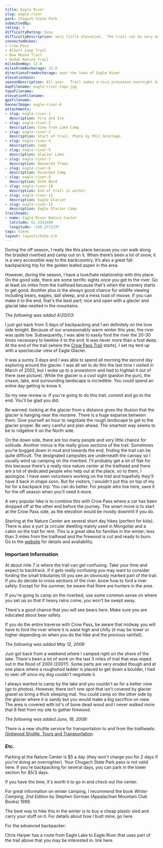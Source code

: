 ```yaml
---
title: Eagle River
slug: eagle-river
park: Chugach State Park
submittedBy: 
rating: 3
difficultyRating: Easy
difficultyDescription: very little elevation.  The trail can be very muddy and marshy in some places.  Due to a flood in 2000, the last part of the trail can hard to find and/or non-existent.
connectedHikes:
- Crow Pass
- Albert Loop Trail
- Dew Mound Trail
- Rodak Nature Trail
milesOneWay: 12.0
milesFromAnchorage: 25.0
directionsFromAnchorage: near the town of Eagle River
elevationGain: 
seasonDescription: All year.  Trail makes a nice preseason overnight backpack trip.  It's also a great trail if you want to try winter camping.
mapFilename: eagle-river-topo.jpg
topoFilename: 
elevationFilename: 
gpxFilename: 
bannerImage: eagle-river-6
attachments:
- slug: eagle-river-1
  description: Fire and Ice
- slug: eagle-river-2
  description: View from Lake Camp
- slug: eagle-river-3
  description: Start of trail. Photo by Phil Armitage.
- slug: eagle-river-4
  description: Camp
- slug: eagle-river-5
  description: Glacier Lake
- slug: eagle-river-7
  description: Beavered Trees
- slug: eagle-river-8
  description: Riverbed Camp
- slug: eagle-river-9
  description: Echo Bend
- slug: eagle-river-10
  description: End of trail in winter
- slug: eagle-river-11
  description: Eagle Glacier
- slug: eagle-river-12
  description: Eagle Glacier Camp
trailheads:
- name: Eagle River Nature Center
  latitude: 61.2342489
  longitude: -149.2711197
tags: hikes
layout: layouts/hike.njk
---
```

During the off season, I really like this place because you can walk along the braided riverbed and camp out on it. When there’s been a lot of snow, it is a very accessible way to the backcountry. It’s also a great fall backpacking trip for the golden leafed aspen in the area.

However, during the season, I have a love/hate relationship with this place.
On the good side, there are some terrific sights once you get to the river. Go at least six miles from the trailhead because that's when the scenery starts to get good. Another plus is the always good chance for wildlife viewing including bears, eagles, dall sheep, and a mess load of moose. If you can make it to the end, that's the best part; nice and open with a glacier and glacial lake nestled in the mountains.

*The following was added 4/20/03:*

I just got back from 3 days of backpacking and I am definitely on the love side tonight. Because of our unseasonably warm winter this year, the river was quite low. Subsequently, I was able to easily ford the river the 20-30 times necessary to beeline it to the end. It was never more than a foot deep. At the end of the trail (where the [Crow Pass Trail](http://alaskahikesearch.com/hikes/crow-pass/ "Crow Pass") starts), I set my tent up with a spectacular view of Eagle Glacier.

It was a sunny 3 days and I was able to spend all morning the second day exploring around the glacier. I was all set to do this the last time I visited in March of 2002, but I woke up to a snowstorm and had to hightail it out of there (see picture). While the glacier is a cool sight (pardon the pun), the chasm, lake, and surrounding landscape is incredible. You could spend an entire day getting to know it.

So my new review is: If you're going to do this trail, commit and go to the end. You'll be glad you did.

Be warned: looking at the glacier from a distance gives the illusion that the glacier is hanging near the moraine. There is a huge expanse between them. Give yourself an hour to negotiate the rough landscape to get to the glacier proper. Be very careful and plan ahead. The smartest way seems to be to ridgeline it on the North side.

On the down side, there are too many people and very little chance for solitude. Another minus is the really gross sections of the trail. Sometimes you’re bogged down in mud and towards the end, finding the trail can be quite difficult. The designated campsites are underneath the canopy so I usually wind up camping on the riverbed. I'll probably get a lot of flak for this because there's a really nice nature center at the trailhead and there are a lot of dedicated people who help out at the place, so to them, I apologize. I have seen volunteers working on the trail and hopefully they'll have it back in shape soon. But for visitors, I wouldn't put this on top of my list for a backpack trip. You can do better. For people who live here, save it for the off season when you'll need it more.

A very popular hike is to combine this with Crow Pass where a car has been dropped off at the other end before the journey. The smart move is to start at the Crow Pass side, as the elevation would be mostly downhill if you do. 

Starting at the Nature Center are several short day hikes (perfect for kids). There is also a yurt (a circular dwelling mainly used in Mongolia) and a cabin on the trail for rent. This is a great idea for families in the winter; less than 3 miles from the trailhead and the firewood is cut and ready to burn. Go to the [website](http://www.ernc.org/) for details and availability.

### Important Information

At about mile 7 is where the trail can get confusing. Take your time and expect to backtrack. If it gets really confusing you may want to consider fording the small tributaries till you see an obviously marked part of the trail. If you do decide to cross sections of the river, know how to ford a river safely.
Except for the summer, be aware that there are hunters in the area. 

If you're going to camp on the riverbed, use some common sense on where you set up so that if heavy rains come, you won't be swept away.

There's a good chance that you will see bears here. Make sure you are educated about bear safety. 

If you do the entire traverse with Crow Pass, be aware that midway you will have to ford the river where it is waist high and chilly (it may be lower or higher depending on when you do the hike and the previous rainfall).

*The following was added May 12, 2008:*

Just got back from a weekend where I camped right on the shore of the lake. There's been a lot of work on the last 3 miles of trail that was wiped out in the flood of 2000 (2001?). Some parts are very eroded though and at one place where a roughshod ladder is placed to get down a boulder, I had to veer off since my dog couldn't negotiate it.

I always wanted to camp by the lake and you couldn't as for a better view (go to photos). However, there isn't one spot that isn't covered by glacier gravel so bring a thick sleeping mat. You could camp on the other side by the glacier where it is sandy but you would make a big sacrifice on view. The area is covered with lot's of bone dead wood and I never walked more that 6 feet from my site to gather firewood.

*The following was added June, 18, 2008:*

There is a new shuttle service for transportation to and from the trailheads: [Girdwood Shuttle, Tours and Transportation](http://www.girdwoodshuttle.com/shuttles.html).

### Etc.

Parking at the Nature Center is $5 a day (they won't charge you for 2 days if you're doing an overnighter). Your Chugach State Park pass is not valid here. If you're backpacking for several days, you can park in the lower section for $5/3 days.

If you have the time, it's worth it to go in and check out the center. 

For great information on winter camping, I recommend the book *Winter Camping, 2nd Edition* by Stephen Gorman (Appalachian Mountain Club Books) 1999.

The best way to hike this in the winter is to buy a cheap plastic sled and carry your stuff on it. For details about how I built mine, go here.

For the advanced backpacker: 

Chris Harper has a route from Eagle Lake to Eagle River that uses part of the trail above that you may be interested in: link here.